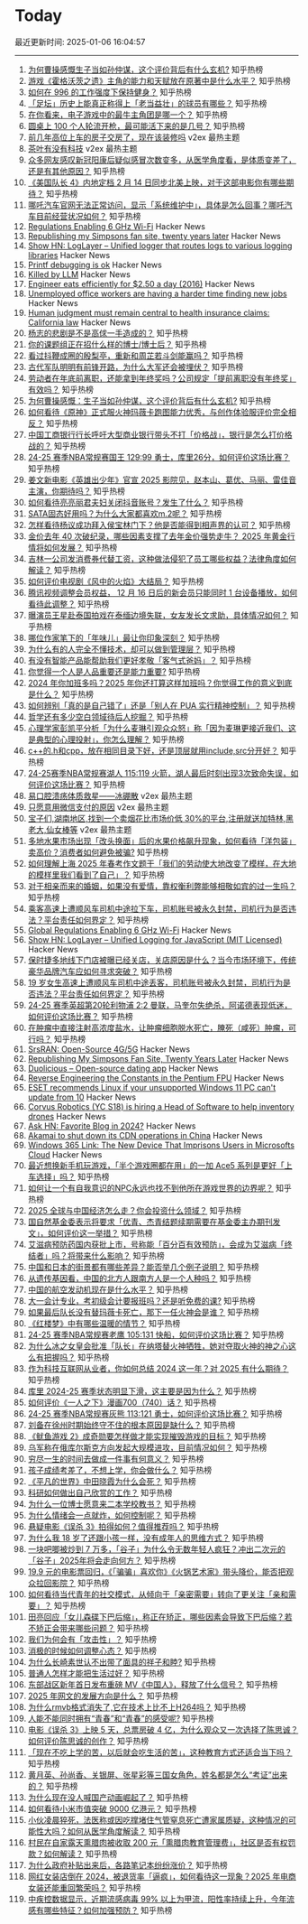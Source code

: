 # Today

最近更新时间: 2025-01-06 16:04:57

--- 
1. [为何曹操感慨生子当如孙仲谋，这个评价背后有什么玄机?](https://www.zhihu.com/question/8386723560) 知乎热榜
2. [游戏《霍格沃茨之遗》主角的能力和天赋放在原著中是什么水平？](https://www.zhihu.com/question/584448956) 知乎热榜
3. [如何在 996 的工作强度下保持健身？](https://www.zhihu.com/question/660604317) 知乎热榜
4. [「足坛」历史上能真正称得上「老当益壮」的球员有哪些？](https://www.zhihu.com/question/444277865) 知乎热榜
5. [在你看来，电子游戏中的最牛主角团是哪一个？](https://www.zhihu.com/question/8852497634) 知乎热榜
6. [圆桌上 100 个人轮流开枪，最可能活下来的是几号？](https://www.zhihu.com/question/8225556361) 知乎热榜
7. [前几年高位上车的房子交房了，现在该装修吗](https://www.v2ex.com/t/1102824) v2ex 最热主题
8. [茶叶有没有科技](https://www.v2ex.com/t/1102792) v2ex 最热主题
9. [众多网友感叹新冠阳康后疑似感冒次数变多，从医学角度看，是体质变差了，还是有其他原因？](https://www.zhihu.com/question/8636783554) 知乎热榜
10. [《美国队长 4》内地定档 2 月 14 日同步北美上映，对于这部电影你有哪些期待？](https://www.zhihu.com/question/8845368665) 知乎热榜
11. [哪吒汽车官网无法正常访问，显示「系统维护中」，具体是怎么回事？哪吒汽车目前经营状况如何？](https://www.zhihu.com/question/8848123988) 知乎热榜
12. [Regulations Enabling 6 GHz Wi-Fi](https://www.wi-fi.org/regulations-enabling-6-ghz-wi-fi) Hacker News
13. [Republishing my Simpsons fan site, twenty years later](https://www.bingeclock.com/blog/post/republishing-my-simpsons-fan-site-twenty-years-later) Hacker News
14. [Show HN: LogLayer – Unified logger that routes logs to various logging libraries](https://loglayer.dev/) Hacker News
15. [Printf debugging is ok](https://www.polymonster.co.uk/blog/printf-debugging-is-ok) Hacker News
16. [Killed by LLM](https://r0bk.github.io/killedbyllm/) Hacker News
17. [Engineer eats efficiently for $2.50 a day (2016)](https://futureboy.us/blog/twofifty.html) Hacker News
18. [Unemployed office workers are having a harder time finding new jobs](https://www.wsj.com/economy/jobs/job-search-workers-unemployment-months-5a4cfcee) Hacker News
19. [Human judgment must remain central to health insurance claims: California law](https://www.mercurynews.com/2025/01/05/new-california-law-ban-artificial-intelligence-deny-insurance-claims/) Hacker News
20. [杨志的悲剧是不是高俅一手造成的？](https://www.zhihu.com/question/654457424) 知乎热榜
21. [你的课题组正在招什么样的博士/博士后？](https://www.zhihu.com/question/618395917) 知乎热榜
22. [看过抖鞭成圈的殷梨亭，重新和周芷若斗剑能赢吗？](https://www.zhihu.com/question/8551390077) 知乎热榜
23. [古代军队明明有前锋开路，为什么大军还会被埋伏？](https://www.zhihu.com/question/5313722150) 知乎热榜
24. [劳动者在年底前离职，还能拿到年终奖吗？公司规定「提前离职没有年终奖」有效吗？](https://www.zhihu.com/question/8502271540) 知乎热榜
25. [为何曹操感慨：生子当如孙仲谋，这个评价背后有什么玄机?](https://www.zhihu.com/question/8386723560) 知乎热榜
26. [如何看待《原神》正式服火神玛薇卡跑图能力优秀，与创作体验服评价完全相反？](https://www.zhihu.com/question/8651452635) 知乎热榜
27. [中国工商银行行长呼吁大型商业银行带头不打「价格战」，银行是怎么打价格战的？](https://www.zhihu.com/question/8787635435) 知乎热榜
28. [24-25 赛季NBA常规赛国王 129:99 勇士，库里26分，如何评价这场比赛？](https://www.zhihu.com/question/8840367295) 知乎热榜
29. [姜文新电影《英雄出少年》官宣 2025 影院见，赵本山、葛优、马丽、雷佳音主演，你期待吗？](https://www.zhihu.com/question/8837418300) 知乎热榜
30. [如何看待亮亮丽君夫妇关闭抖音账号？发生了什么？](https://www.zhihu.com/question/8770865017) 知乎热榜
31. [SATA固态好用吗？为什么大家都喜欢m.2呢？](https://www.zhihu.com/question/8679272550) 知乎热榜
32. [怎样看待杨议成功拜入侯宝林门下？他是否能得到相声界的认可？](https://www.zhihu.com/question/8650165324) 知乎热榜
33. [金价去年 40 次破纪录，哪些因素支撑了去年金价强势走牛？ 2025 年黄金行情将如何发展？](https://www.zhihu.com/question/8518972546) 知乎热榜
34. [吉林一公司发消费券代替工资，这种做法侵犯了员工哪些权益？法律角度如何解读？](https://www.zhihu.com/question/8801779012) 知乎热榜
35. [如何评价电视剧《风中的火焰》大结局？](https://www.zhihu.com/question/8802355026) 知乎热榜
36. [腾讯视频调整会员权益， 12 月 16 日后的新会员只能同时 1 台设备播放，如何看待此调整？](https://www.zhihu.com/question/6454642246) 知乎热榜
37. [曝演员王星赴泰国拍戏在泰缅边境失联，女友发长文求助，具体情况如何？](https://www.zhihu.com/question/8838029844) 知乎热榜
38. [哪位作家笔下的「年味儿」最让你印象深刻？](https://www.zhihu.com/question/7733968524) 知乎热榜
39. [为什么有的人完全不懂技术，却可以做到管理层？](https://www.zhihu.com/question/8128102555) 知乎热榜
40. [有没有智能产品能帮助我们更好孝敬「客气式爸妈」？](https://www.zhihu.com/question/8586804800) 知乎热榜
41. [你觉得一个人是人品重要还是能力重要?](https://www.zhihu.com/question/6996962801) 知乎热榜
42. [2024 年你加班多吗？2025 年你还打算这样加班吗？你觉得工作的意义到底是什么？](https://www.zhihu.com/question/7011041849) 知乎热榜
43. [如何辨别「真的是自己错了」还是「别人在 PUA 实行精神控制」？](https://www.zhihu.com/question/8351182516) 知乎热榜
44. [哲学还有多少空白领域待后人挖掘？](https://www.zhihu.com/question/7807220345) 知乎热榜
45. [心理学家彭凯平分析「为什么麦琳引观众众怒」称「因为麦琳更接近我们、这是典型的心理投射」，你怎么理解？](https://www.zhihu.com/question/8509048119) 知乎热榜
46. [c++的.h和cpp，放在相同目录下好，还是顶层就用include,src分开好？](https://www.zhihu.com/question/8622503673) 知乎热榜
47. [24-25赛季NBA常规赛湖人 115:119 火箭，湖人最后时刻出现3次致命失误，如何评价这场比赛？](https://www.zhihu.com/question/8836335676) 知乎热榜
48. [易口腔溃疡体质救星——冰硼散](https://www.v2ex.com/t/1102775) v2ex 最热主题
49. [只愿意用微信支付的原因](https://www.v2ex.com/t/1102773) v2ex 最热主题
50. [宝子们,湖南地区,找到一个卖烟花比市场价低 30%的平台,注册就送加特林,黑老大,仙女棒等](https://www.v2ex.com/t/1102771) v2ex 最热主题
51. [多地水果市场出现「改头换面」后的水果价格飙升现象，如何看待「洋包装」卖高价？消费者如何避免被骗?](https://www.zhihu.com/question/8760158046) 知乎热榜
52. [如何理解上海 2025 年春考作文题干「我们的劳动使大地改变了模样，在大地的模样里我们看到了自己」？](https://www.zhihu.com/question/8684285242) 知乎热榜
53. [对于相亲而来的婚姻，如果没有爱情，靠权衡利弊能够相敬如宾的过一生吗？](https://www.zhihu.com/question/8719836207) 知乎热榜
54. [乘客高速上遭顺风车司机中途拉下车，司机账号被永久封禁，司机行为是否违法？平台责任如何界定？](https://www.zhihu.com/question/8790291315) 知乎热榜
55. [Global Regulations Enabling 6 GHz Wi-Fi](https://www.wi-fi.org/regulations-enabling-6-ghz-wi-fi) Hacker News
56. [Show HN: LogLayer – Unified Logging for JavaScript (MIT Licensed)](https://loglayer.dev/) Hacker News
57. [保时捷多地线下门店被曝已经关店，关店原因是什么？当今市场环境下，传统豪华品牌汽车应如何寻求突破？](https://www.zhihu.com/question/8761843475) 知乎热榜
58. [19 岁女生高速上遭顺风车司机中途丢客，司机账号被永久封禁，司机行为是否违法？平台责任如何界定？](https://www.zhihu.com/question/8790291315) 知乎热榜
59. [24-25 赛季英超第20轮利物浦 2:2 曼联，马奎尔失绝杀，阿诺德表现低迷，如何评价这场比赛？](https://www.zhihu.com/question/8814436108) 知乎热榜
60. [在肿瘤中直接注射高浓度盐水，让肿瘤细胞脱水死亡，腌死（咸死）肿瘤，可行吗？](https://www.zhihu.com/question/7843934510) 知乎热榜
61. [SrsRAN: Open-Source 4G/5G](https://github.com/srsran) Hacker News
62. [Republishing My Simpsons Fan Site, Twenty Years Later](https://www.bingeclock.com/blog/post/republishing-my-simpsons-fan-site-twenty-years-later) Hacker News
63. [Duolicious – Open-source dating app](https://github.com/duolicious) Hacker News
64. [Reverse Engineering the Constants in the Pentium FPU](http://www.righto.com/2025/01/pentium-floating-point-ROM.html) Hacker News
65. [ESET recommends Linux if your unsupported Windows 11 PC can't update from 10](https://www.neowin.net/news/eset-recommends-installing-linux-if-your-unsupported-windows-11-pc-cant-update-from-10/) Hacker News
66. [Corvus Robotics (YC S18) is hiring a Head of Software to help inventory drones](https://news.ycombinator.com/item?id=42605143) Hacker News
67. [Ask HN: Favorite Blog in 2024?](https://news.ycombinator.com/item?id=42604529) Hacker News
68. [Akamai to shut down its CDN operations in China](https://content.akamai.com/index.php/email/emailWebview?email=NjQyLVNLTi00NDkAAAGWBQgHSPFMp0ow2aF67IAbDOB0c1pNppYjWH8ZCkGxrVi4pDs7pT_120NiLvARghhVOBbaIJqps_3Ii2OZlixo3IPjhpR79JsTe-0&trk=comments_comments-list_comment-text) Hacker News
69. [Windows 365 Link: The New Device That Imprisons Users in Microsofts Cloud](https://cheapskatesguide.org/articles/windows-365-link.html) Hacker News
70. [最近想换新手机玩游戏，「半个游戏圈都在用」的一加 Ace5 系列是更好「上车选择」吗？](https://www.zhihu.com/question/8529262300) 知乎热榜
71. [如何让一个有自我意识的NPC永远也找不到他所在游戏世界的边界呢？](https://www.zhihu.com/question/7701775321) 知乎热榜
72. [2025 全球与中国经济怎么走？你会投资什么领域？](https://www.zhihu.com/question/8507460764) 知乎热榜
73. [国自然基金委表示将要求「优青、杰青结题续期需要在基金委主办期刊发文」，如何评价这一举措？](https://www.zhihu.com/question/8504043031) 知乎热榜
74. [艾滋病预防药国内获批上市，号称能「百分百有效预防」，会成为艾滋病「终结者」吗？将带来什么影响？](https://www.zhihu.com/question/8701205439) 知乎热榜
75. [中国和日本的街景都有哪些差异？能否举几个例子说明？](https://www.zhihu.com/question/473244368) 知乎热榜
76. [从遗传基因看，中国的北方人跟南方人是一个人种吗？](https://www.zhihu.com/question/608138065) 知乎热榜
77. [中国的航空发动机现在是什么水平？](https://www.zhihu.com/question/23372516) 知乎热榜
78. [大一会计专业，考初级会计要报班吗？还是听免费的课?](https://www.zhihu.com/question/7850189066) 知乎热榜
79. [如果最后队长没有替玛薇卡死亡，那下一任火神会是谁？](https://www.zhihu.com/question/8698418375) 知乎热榜
80. [《红楼梦》中有哪些温暖的情节？](https://www.zhihu.com/question/47859789) 知乎热榜
81. [24-25 赛季NBA常规赛老鹰 105:131 快船，如何评价这场比赛？](https://www.zhihu.com/question/8766560811) 知乎热榜
82. [为什么冰之女皇会批准「队长」在纳塔替火神牺牲，她对夺取火神的神之心这么有把握吗？](https://www.zhihu.com/question/8465703578) 知乎热榜
83. [作为科技互联网从业者，你如何总结 2024 这一年？对 2025 有什么期待？](https://www.zhihu.com/question/8176427922) 知乎热榜
84. [库里 2024-25 赛季状态明显下滑，这主要是因为什么？](https://www.zhihu.com/question/8526404489) 知乎热榜
85. [如何评价《一人之下》漫画700（740）话？](https://www.zhihu.com/question/8553759375) 知乎热榜
86. [24-25 赛季NBA常规赛灰熊 113:121 勇士，如何评价这场比赛？](https://www.zhihu.com/question/8758373767) 知乎热榜
87. [刘备在徐州时期始终守不住的根本原因是缺什么？](https://www.zhihu.com/question/615578865) 知乎热榜
88. [《鱿鱼游戏 2》成奇勋要怎样做才能实现摧毁游戏的目标？](https://www.zhihu.com/question/8132074520) 知乎热榜
89. [乌军称在俄库尔斯克方向发起大规模进攻，目前情况如何？](https://www.zhihu.com/question/8787747274) 知乎热榜
90. [穷尽一生的时间去做成一件事有何意义？](https://www.zhihu.com/question/8722625575) 知乎热榜
91. [孩子成绩考差了，不想上学，你会做什么？](https://www.zhihu.com/question/8594400783) 知乎热榜
92. [《平凡的世界》中田晓霞为什么会死？](https://www.zhihu.com/question/20674700) 知乎热榜
93. [科研如何做出自己欣赏的工作？](https://www.zhihu.com/question/382826337) 知乎热榜
94. [为什么一位博士愿意来二本学校教书？](https://www.zhihu.com/question/4311509518) 知乎热榜
95. [为什么情绪会一点就炸，如何控制呢？](https://www.zhihu.com/question/8722262180) 知乎热榜
96. [悬疑电影《误杀 3》拍得如何？值得推荐吗？](https://www.zhihu.com/question/8269844740) 知乎热榜
97. [为什么我 18 岁了还跟小孩一样，没有成年人的思维方式？](https://www.zhihu.com/question/7673025057) 知乎热榜
98. [一块吧唧被炒到 7 万多，「谷子」为什么令无数年轻人疯狂？冲出二次元的「谷子」2025年将会走向何方？](https://www.zhihu.com/question/6466616419) 知乎热榜
99. [19.9 元的电影票回归，《「骗骗」喜欢你》《火锅艺术家》带头降价，能否把观众拉回影院？](https://www.zhihu.com/question/8581413619) 知乎热榜
100. [如何看待当代青年的社交模式，从倾向于「亲密需要」转向了更关注「亲和需要」？](https://www.zhihu.com/question/8001739150) 知乎热榜
101. [田亮回应「女儿森碟下巴后缩」，称正在矫正，哪些因素会导致下巴后缩？若不矫正会带来哪些问题？](https://www.zhihu.com/question/8599667762) 知乎热榜
102. [我们为何会有「攻击性」？](https://www.zhihu.com/question/3186333361) 知乎热榜
103. [消极的时候如何调整心态？](https://www.zhihu.com/question/8721763421) 知乎热榜
104. [为什么长崎素世认不出带了面具的祥子和睦?](https://www.zhihu.com/question/8710122240) 知乎热榜
105. [普通人怎样才能把生活过好？](https://www.zhihu.com/question/8500784760) 知乎热榜
106. [东部战区新年首日发布重磅 MV《中国人》，释放了什么信号？](https://www.zhihu.com/question/8426471438) 知乎热榜
107. [2025 年网文的发展方向是什么？](https://www.zhihu.com/question/7795152819) 知乎热榜
108. [为什么rmvb格式消失了,它在技术上比不上H264吗？](https://www.zhihu.com/question/779011748) 知乎热榜
109. [人能不能同时拥有“青春”和“青春”的感受呢?](https://www.zhihu.com/question/8728686765) 知乎热榜
110. [电影《误杀 3》上映 5 天，总票房破 4 亿，为什么观众又一次选择了陈思诚？如何评价陈思诚的创作？](https://www.zhihu.com/question/8366004057) 知乎热榜
111. [「现在不吃上学的苦，以后就会吃生活的苦」，这种教育方式还适合当下吗？](https://www.zhihu.com/question/5775498411) 知乎热榜
112. [黄月英、孙尚香、关银屏、张星彩等三国女角色，姓名都是怎么“考证”出来的？](https://www.zhihu.com/question/656617155) 知乎热榜
113. [为什么现在没人喊国产动画崛起了？](https://www.zhihu.com/question/7015911756) 知乎热榜
114. [如何看待小米市值突破 9000 亿港元？](https://www.zhihu.com/question/8593409272) 知乎热榜
115. [小伙凌晨猝死，法医称或因吃撑堵住气管窒息死亡遭家属质疑，这种情况的可能性大吗？如何从医学角度解读？](https://www.zhihu.com/question/8678083880) 知乎热榜
116. [村民在自家露天熏腊肉被收取 200 元「熏腊肉教育管理费」，社区是否有权罚款？如何解读？](https://www.zhihu.com/question/8711895080) 知乎热榜
117. [为什么政府补贴出来后，各路笔记本纷纷涨价？](https://www.zhihu.com/question/769490415) 知乎热榜
118. [网红女装店倒在 2024，被退货率「逼疯」，如何看待这一现象？2025 年电商女装还能重回繁荣吗？](https://www.zhihu.com/question/8533458471) 知乎热榜
119. [中疾控数据显示，近期流感病毒 99% 以上为甲流，阳性率持续上升，今年流感有哪些特征？如何加强预防？](https://www.zhihu.com/question/8681184879) 知乎热榜
